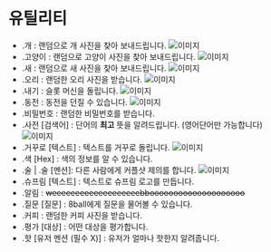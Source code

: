 # 유틸리티

- .개 : 랜덤으로 개 사진을 찾아 보내드립니다.
![이미지](https://raw.githubusercontent.com/Shio7/Keter-docs/master/ko/files/doggy_ko.jpg)  
- .고양이 : 랜덤으로 고양이 사진을 찾아 보내드립니다.
![이미지](https://raw.githubusercontent.com/Shio7/Keter-docs/master/ko/files/kocat.jpg)  
- .새 : 랜덤으로 새 사진을 찾아 보내드립니다.
![이미지](https://raw.githubusercontent.com/Shio7/Keter-docs/master/ko/files/ko_bird.jpg)  
- .오리 : 랜덤한 오리 사진을 받습니다.
![이미지](https://raw.githubusercontent.com/Shio7/Keter-docs/master/ko/files/duck_ko.jpg)  
- .내기 : 슬롯 머신을 돌립니다.
![이미지](https://raw.githubusercontent.com/Shio7/Keter-docs/master/ko/files/gamess.jpg)  
- .동전 : 동전을 던질 수 있습니다.
![이미지](https://raw.githubusercontent.com/Shio7/Keter-docs/master/ko/files/kocoin.jpg)  
- .비밀번호 : 랜덤한 비밀번호를 받습니다.
- .사전 [검색어] : 단어의 <b>최고</b> 뜻을 알려드립니다. (영어단어만 가능합니다)
![이미지](https://raw.githubusercontent.com/Shio7/Keter-docs/master/ko/files/diction.jpg)
- .거꾸로 [텍스트] : 텍스트를 거꾸로 돌립니다.
![이미지](https://raw.githubusercontent.com/Shio7/Keter-docs/master/ko/files/reverse.jpg)
- .색 [Hex] : 색의 정보를 알 수 있습니다.
- .술 | .술 [멘션]: 다른 사람에게 커플샷 제의를 합니다.
![이미지](https://raw.githubusercontent.com/Shio7/Keter-docs/master/ko/files/sool.jpg)
- .슈프림 [텍스트] : 텍스트로 슈프림 로고를 만듭니다.      
- .알림 : <strike> weeeeeeeeeeeeeeeeeeebboooooooooooooooooooo </strike>
- .질문 [질문] : 8ball에게 질문을 물어볼 수 있습니다.
- .커피 : 랜덤한 커피 사진을 받습니다.
- .평가 [대상] : 어떤 대상을 평가합니다.
- .핫 [유저 멘션 (필수 X)] : 유저가 얼마나 핫한지 알려줍니다.

